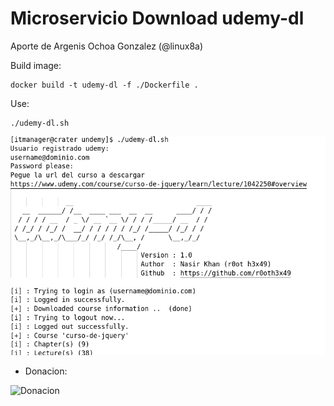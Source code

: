 # Microservicio Download udemy-dl

Aporte de Argenis Ochoa Gonzalez (@linux8a)

Build image:

```
docker build -t udemy-dl -f ./Dockerfile .
```

Use:

```
./udemy-dl.sh
```

![screenshot](screenshot.png)

* Donacion:

![Donacion](../.donacion.png)
